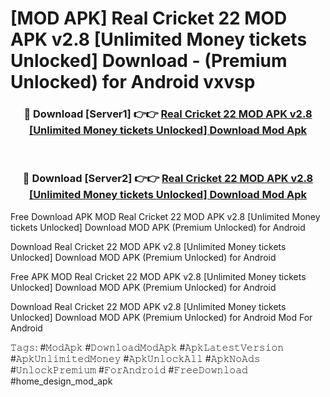 # [MOD APK] Real Cricket 22 MOD APK v2.8 [Unlimited Money tickets Unlocked] Download - (Premium Unlocked) for Android vxvsp



<div align="center">
<h3>🔴 Download [Server1] 👉👉 <a href="https://momento.my/?title=Real_Cricket_22_MOD_APK_v2.8_[Unlimited_Money_tickets_Unlocked]_Download">Real Cricket 22 MOD APK v2.8 [Unlimited Money tickets Unlocked] Download Mod Apk</a></h3><br>

<h3>🔴 Download [Server2] 👉👉 <a href="https://momento.my/?title=Real_Cricket_22_MOD_APK_v2.8_[Unlimited_Money_tickets_Unlocked]_Download">Real Cricket 22 MOD APK v2.8 [Unlimited Money tickets Unlocked] Download Mod Apk</a></h3>
</div>



Free Download APK MOD Real Cricket 22 MOD APK v2.8 [Unlimited Money tickets Unlocked] Download MOD APK (Premium Unlocked) for Android

Download Real Cricket 22 MOD APK v2.8 [Unlimited Money tickets Unlocked] Download MOD APK (Premium Unlocked) for Android

Free APK MOD Real Cricket 22 MOD APK v2.8 [Unlimited Money tickets Unlocked] Download MOD APK (Premium Unlocked) for Android

Download Real Cricket 22 MOD APK v2.8 [Unlimited Money tickets Unlocked] Download MOD APK (Premium Unlocked) for Android Mod For Android

𝚃𝚊𝚐𝚜: #𝙼𝚘𝚍𝙰𝚙𝚔 #𝙳𝚘𝚠𝚗𝚕𝚘𝚊𝚍𝙼𝚘𝚍𝙰𝚙𝚔 #𝙰𝚙𝚔𝙻𝚊𝚝𝚎𝚜𝚝𝚅𝚎𝚛𝚜𝚒𝚘𝚗 #𝙰𝚙𝚔𝚄𝚗𝚕𝚒𝚖𝚒𝚝𝚎𝚍𝙼𝚘𝚗𝚎𝚢 #𝙰𝚙𝚔𝚄𝚗𝚕𝚘𝚌𝚔𝙰𝚕𝚕 #𝙰𝚙𝚔𝙽𝚘𝙰𝚍𝚜 #𝚄𝚗𝚕𝚘𝚌𝚔𝙿𝚛𝚎𝚖𝚒𝚞𝚖 #𝙵𝚘𝚛𝙰𝚗𝚍𝚛𝚘𝚒𝚍 #𝙵𝚛𝚎𝚎𝙳𝚘𝚠𝚗𝚕𝚘𝚊𝚍 #home_design_mod_apk
